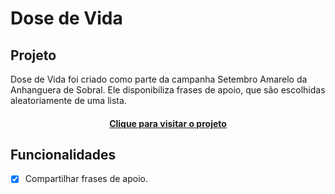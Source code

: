# Dose de Vida
 
## Projeto
Dose de Vida foi criado como parte da campanha Setembro Amarelo da Anhanguera de Sobral. Ele disponibiliza frases de apoio, que são escolhidas aleatoriamente de uma lista.

<h4 align="center"><a href="https://samuelauron.github.io/Setembro-amarelo/">Clique para visitar o projeto</a></h4>

## Funcionalidades
- [x] Compartilhar frases de apoio.
